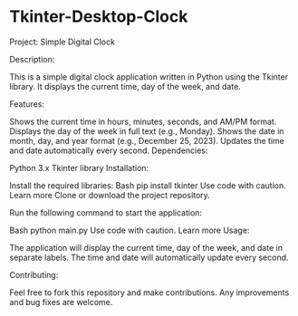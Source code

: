 # Tkinter-Desktop-Clock

Project: Simple Digital Clock

Description:

This is a simple digital clock application written in Python using the Tkinter library. It displays the current time, day of the week, and date.

Features:

Shows the current time in hours, minutes, seconds, and AM/PM format.
Displays the day of the week in full text (e.g., Monday).
Shows the date in month, day, and year format (e.g., December 25, 2023).
Updates the time and date automatically every second.
Dependencies:

Python 3.x
Tkinter library
Installation:

Install the required libraries:
Bash
pip install tkinter
Use code with caution. Learn more
Clone or download the project repository.

Run the following command to start the application:

Bash
python main.py
Use code with caution. Learn more
Usage:

The application will display the current time, day of the week, and date in separate labels. The time and date will automatically update every second.

Contributing:

Feel free to fork this repository and make contributions. Any improvements and bug fixes are welcome.
